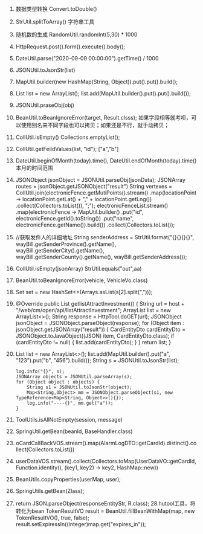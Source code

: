 1. 数据类型转换
Convert.toDouble() 
2. StrUtil.splitToArray()
   字符串工具
3. 随机数的生成
   RandomUtil.randomInt(5,30) * 1000
4. HttpRequest.post().form().execute().body();
5. DateUtil.parse("2020-09-09 00:00:00").getTime() / 1000
6. JSONUtil.toJsonStr(list)
7. MapUtil.builder(new HashMap(String, Object)).put().put().build();
8. List<Object> list = new ArrayList(); list.add(MapUtil.builder().put().put().build());
9. JSONUtil.praseObj(obj)
10. BeanUtil.toBeanIgnoreError(target, Result.clsss); 如果字段相等就考呗，可以使用别名来不同字段也可以拷贝；如果还是不行，就手动拷贝；
11. CollUtil.isEmpty() Collections.emptyList();
12. CollUtil.getFeildValues(list, "id"); ["a","b"]
13. DateUtil.beginOfMonth(today).time(), DateUtil.endOfMonth(today).time() 本月的时间范围
14. JSONObject jsonObject = JSONUtil.parseObj(jsonData);
JSONArray routes = jsonObject.getJSONObject("result")
String vertexes = CollUtil.join(electronicFence.getMutiPoints().stream()
                .map(locationPoint -> locationPoint.getLat() + "," + locationPoint.getLng())
                .collect(Collectors.toList()), ";");
electronicFenceList.stream()
                .map(electronicFence -> MapUtil.builder()
                        .put("id", electronicFence.getId().toString())
                        .put("name", electronicFence.getName()).build())
                .collect(Collectors.toList());
15. //获取发件人的详细地址
        String senderAddress = StrUtil.format("{}{}{}{}",
                wayBill.getSenderProvince().getName(),
                wayBill.getSenderCity().getName(),
                wayBill.getSenderCounty().getName(),
                wayBill.getSenderAddress());
16. CollUtil.isEmpty(jsonArray)
   StrUtil.equals("out",aa)
17. BeanUtil.toBeanIgnoreError(vehicle, VehicleVo.class)
18. Set<String> set = new HashSet<>(Arrays.asList(s[2].split(",")));
19. @Override
    public List<CardEntityDto> getlistAttractInvestment() {
        String url = host + "/web/cm/open/api/listAttractInvestment";
        ArrayList<CardEntityDto> list = new ArrayList<>();
        String response = HttpTool.doGET(url);
        JSONObject jsonObject = JSONObject.parseObject(response);
        for (Object item : jsonObject.getJSONArray("result")) {
            CardEntityDto cardEntityDto = JSONObject.toJavaObject((JSON) item, CardEntityDto.class);
            if (cardEntityDto != null) {
                list.add(cardEntityDto);
            }
        }
        return list;
    }
20. List<Object> list = new ArrayList<>();
        list.add(MapUtil.builder().put("a", "123").put("b", "456").build());
        String s = JSONUtil.toJsonStr(list);

        log.info("{}", s);
        JSONArray objects = JSONUtil.parseArray(s);
        for (Object object : objects) {
            String s1 = JSONUtil.toJsonStr(object);
            Map<String,Object> mm = JSONObject.parseObject(s1, new TypeReference<Map<String, Object>>(){});
            log.info("----{}", mm.get("a"));
        }
21. ToolUtils.isAllNotEmpty(session, message)
22. SpringUtil.getBean(beanId, BaseHandler.class)
23. oCardCallBackVOS.stream().map(AlarmLogDTO::getCardId).distinct().collect(Collectors.toList())
24. userDataVOS.stream().collect(Collectors.toMap(UserDataVO::getCardId, Function.identity(), (key1, key2) -> key2, HashMap::new))
25. BeanUtils.copyProperties(userMap, user);
26. SpringUtils.getBean(Zlass);
27. return JSON.parseObject(responseEntityStr, R.class);
28.hutool工具，将转化为bean TokenResultVO result = BeanUtil.fillBeanWithMap(map, new TokenResultVO(), true, false);
        result.setExpiressIn((Integer)map.get("expires_in"));
        